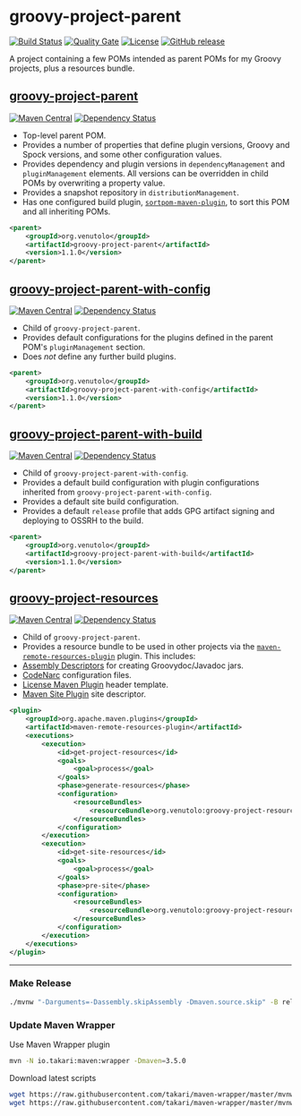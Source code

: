 # groovy-project-parent
[![Build Status](https://travis-ci.org/rvenutolo/groovy-project-parent.svg?branch=master)](https://travis-ci.org/rvenutolo/groovy-project-parent)
[![Quality Gate](https://sonarqube.com/api/badges/gate?key=org.venutolo:groovy-project-parent)](https://sonarqube.com/dashboard/index/org.venutolo:groovy-project-parent)
[![License](https://img.shields.io/hexpm/l/plug.svg)](https://www.apache.org/licenses/LICENSE-2.0)
[![GitHub release](https://img.shields.io/github/release/rvenutolo/groovy-project-parent.svg)](https://github.com/rvenutolo/groovy-project-parent/releases)

A project containing a few POMs intended as parent POMs for my Groovy projects, plus a resources bundle.

## [groovy-project-parent](https://github.com/rvenutolo/groovy-project-parent/blob/master/pom.xml) 
[![Maven Central](https://maven-badges.herokuapp.com/maven-central/org.venutolo/groovy-project-parent/badge.svg)](https://maven-badges.herokuapp.com/maven-central/org.venutolo/groovy-project-parent)
[![Dependency Status](https://www.versioneye.com/user/projects/57c33b3712b526000ed5f3be/badge.svg)](https://www.versioneye.com/user/projects/57c33b3712b526000ed5f3be)

* Top-level parent POM.
* Provides a number of properties that define plugin versions, Groovy and Spock versions, and some other configuration values.
* Provides dependency and plugin versions in `dependencyManagement` and `pluginManagement` elements. All versions can be overridden in child POMs by overwriting a property value.
* Provides a snapshot repository in `distributionManagement`.
* Has one configured build plugin, [`sortpom-maven-plugin`](https://github.com/Ekryd/sortpom), to sort this POM and all inheriting POMs.

```xml
<parent>
    <groupId>org.venutolo</groupId>
    <artifactId>groovy-project-parent</artifactId>
    <version>1.1.0</version>
</parent>
```

## [groovy-project-parent-with-config](https://github.com/rvenutolo/groovy-project-parent/blob/master/groovy-project-parent-with-config/pom.xml) 
[![Maven Central](https://maven-badges.herokuapp.com/maven-central/org.venutolo/groovy-project-parent-with-config/badge.svg)](https://maven-badges.herokuapp.com/maven-central/org.venutolo/groovy-project-parent-with-config)
[![Dependency Status](https://www.versioneye.com/user/projects/57c33bcb86473900106adabe/badge.svg)](https://www.versioneye.com/user/projects/57c33bcb86473900106adabe)

* Child of `groovy-project-parent`.
* Provides default configurations for the plugins defined in the parent POM's `pluginManagement` section.
* Does _not_ define any further build plugins.

```xml
<parent>
    <groupId>org.venutolo</groupId>
    <artifactId>groovy-project-parent-with-config</artifactId>
    <version>1.1.0</version>
</parent>
```

## [groovy-project-parent-with-build](https://github.com/rvenutolo/groovy-project-parent/blob/master/groovy-project-parent-with-config/groovy-project-parent-with-build/pom.xml)
[![Maven Central](https://maven-badges.herokuapp.com/maven-central/org.venutolo/groovy-project-parent-with-build/badge.svg)](https://maven-badges.herokuapp.com/maven-central/org.venutolo/groovy-project-parent-with-build)
[![Dependency Status](https://www.versioneye.com/user/projects/57c33bd7864739000ec94b20/badge.svg)](https://www.versioneye.com/user/projects/57c33bd7864739000ec94b20)


* Child of `groovy-project-parent-with-config`.
* Provides a default build configuration with plugin configurations inherited from `groovy-project-parent-with-config`.
* Provides a default site build configuration.
* Provides a default `release` profile that adds GPG artifact signing and deploying to OSSRH to the build.

```xml
<parent>
    <groupId>org.venutolo</groupId>
    <artifactId>groovy-project-parent-with-build</artifactId>
    <version>1.1.0</version>
</parent>
```

## [groovy-project-resources](https://github.com/rvenutolo/groovy-project-parent/blob/master/groovy-project-resources/src/main/resources)
[![Maven Central](https://maven-badges.herokuapp.com/maven-central/org.venutolo/groovy-project-resources/badge.svg)](https://maven-badges.herokuapp.com/maven-central/org.venutolo/groovy-project-resources)
[![Dependency Status](https://www.versioneye.com/user/projects/57c33b6a8647390016589744/badge.svg)](https://www.versioneye.com/user/projects/57c33b6a8647390016589744)

* Child of `groovy-project-parent`.
* Provides a resource bundle to be used in other projects via the [`maven-remote-resources-plugin`](https://maven.apache.org/plugins/maven-remote-resources-plugin/) plugin. This includes:
 * [Assembly Descriptors](https://maven.apache.org/plugins/maven-assembly-plugin/assembly.html) for creating Groovydoc/Javadoc jars.
 * [CodeNarc](http://codenarc.sourceforge.net/) configuration files.
 * [License Maven Plugin](http://code.mycila.com/license-maven-plugin/) header template.
 * [Maven Site Plugin](https://maven.apache.org/plugins/maven-site-plugin/) site descriptor.
 
 ```xml
 <plugin>
     <groupId>org.apache.maven.plugins</groupId>
     <artifactId>maven-remote-resources-plugin</artifactId>
     <executions>
         <execution>
             <id>get-project-resources</id>
             <goals>
                 <goal>process</goal>
             </goals>
             <phase>generate-resources</phase>
             <configuration>
                 <resourceBundles>
                     <resourceBundle>org.venutolo:groovy-project-resources:${groovy.project.resources.version}</resourceBundle>
                 </resourceBundles>
             </configuration>
         </execution>
         <execution>
             <id>get-site-resources</id>
             <goals>
                 <goal>process</goal>
             </goals>
             <phase>pre-site</phase>
             <configuration>
                 <resourceBundles>
                     <resourceBundle>org.venutolo:groovy-project-resources:${groovy.project.resources.version}</resourceBundle>
                 </resourceBundles>
             </configuration>
         </execution>
     </executions>
 </plugin>
 ```

---
 
### Make Release

```bash
./mvnw "-Darguments=-Dassembly.skipAssembly -Dmaven.source.skip" -B release:clean release:prepare release:perform
```

### Update Maven Wrapper

Use Maven Wrapper plugin
```bash
mvn -N io.takari:maven:wrapper -Dmaven=3.5.0
```

Download latest scripts
```bash
wget https://raw.githubusercontent.com/takari/maven-wrapper/master/mvnw
wget https://raw.githubusercontent.com/takari/maven-wrapper/master/mvnw.cmd
```
